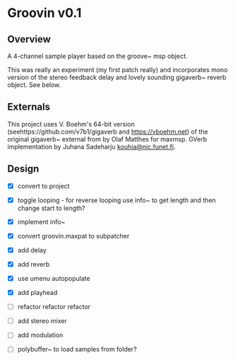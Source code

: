 # Groovin v0.1

## Overview

A 4-channel sample player based on the groove~ msp object.

This was really an experiment (my first patch really) and incorporates mono version of the stereo feedback delay and lovely sounding gigaverb~ reverb object. See below.


## Externals

This project uses V. Boehm's 64-bit version (seehttps://github.com/v7b1/gigaverb and https://vboehm.net) of the original gigaverb~ external from by Olaf Matthes for maxmsp. GVerb implementation by Juhana Sadeharju kouhia@nic.funet.fi. 



## Design

- [x] convert to project
- [x] toggle looping
	  - for reverse looping use info~ to get length and then change start to length?
- [x] implement info~ 
- [x] convert groovin.maxpat to subpatcher
- [x] add delay
- [x] add reverb
- [x] use umenu autopopulate
- [x] add playhead
- [ ] refactor refactor refactor

- [ ] add stereo mixer
- [ ] add modulation
- [ ] polybuffer~ to load samples from folder?


